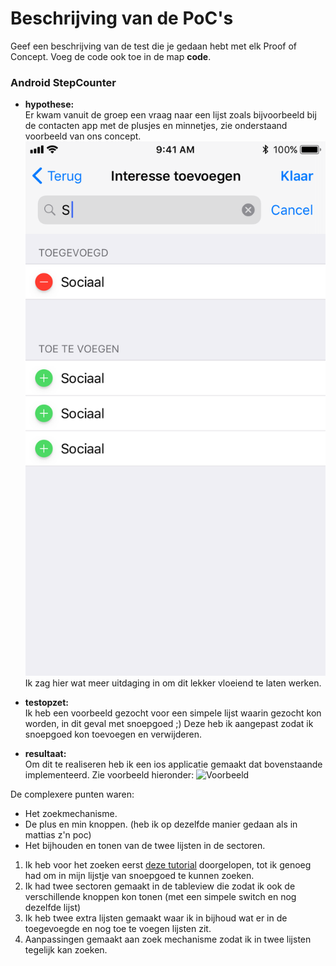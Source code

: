 # Beschrijving van de PoC's


Geef een beschrijving van de test die je gedaan hebt met elk Proof of Concept. Voeg 
 de code ook toe in de map **code**.
 
### Android StepCounter

* **hypothese:**  
Er kwam vanuit de groep een vraag naar een lijst zoals bijvoorbeeld bij de contacten app met de plusjes en minnetjes, zie onderstaand voorbeeld van ons concept. 
![Persoonlijkheid toevoegen](persoonlijkheid_toevoegen.png)
Ik zag hier wat meer uitdaging in om dit lekker vloeiend te laten werken. 

* **testopzet:**  
Ik heb een voorbeeld gezocht voor een simpele lijst waarin gezocht kon worden, in dit geval met snoepgoed ;) 
Deze heb ik aangepast zodat ik snoepgoed kon toevoegen en verwijderen. 

* **resultaat:**  
Om dit te realiseren heb ik een ios applicatie gemaakt dat bovenstaande implementeerd. Zie voorbeeld hieronder:
![Voorbeeld](RGZY6151.gif)

De complexere punten waren:
- Het zoekmechanisme.
- De plus en min knoppen. (heb ik op dezelfde manier gedaan als in mattias z'n poc) 
- Het bijhouden en tonen van de twee lijsten in de sectoren. 

1. Ik heb voor het zoeken eerst [deze tutorial](https://www.raywenderlich.com/157864/uisearchcontroller-tutorial-getting-started) doorgelopen, tot ik genoeg had om in mijn lijstje van snoepgoed te kunnen zoeken. 
2. Ik had twee sectoren gemaakt in de tableview die zodat ik ook de verschillende knoppen kon tonen (met een simpele switch en nog dezelfde lijst)
3. Ik heb twee extra lijsten gemaakt waar ik in bijhoud wat er in de toegevoegde en nog toe te voegen lijsten zit. 
4. Aanpassingen gemaakt aan zoek mechanisme zodat ik in twee lijsten tegelijk kan zoeken. 
